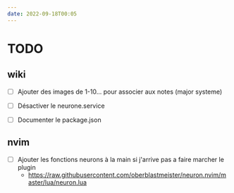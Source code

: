 ```yaml
---
date: 2022-09-18T00:05
---
```


# TODO

## wiki

- [ ] Ajouter des images de 1-10... pour associer aux notes (major systeme)
- [ ] Désactiver le neurone.service
- [ ] Documenter le package.json


## nvim
- [ ] Ajouter les fonctions neurons à la main si j'arrive pas a faire marcher le plugin
  - https://raw.githubusercontent.com/oberblastmeister/neuron.nvim/master/lua/neuron.lua
